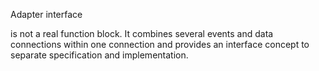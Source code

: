Adapter interface

is not a real function block. It combines several events and data connections within one connection and provides an interface concept to separate specification and implementation.